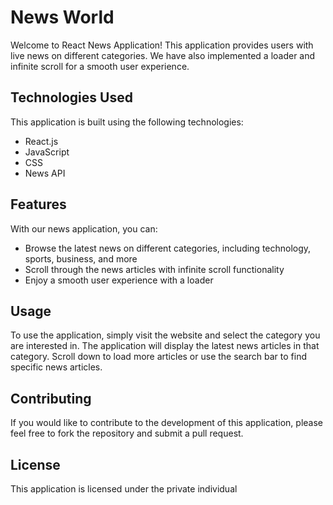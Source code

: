 # News World

Welcome to React News Application! This application provides users with live news on different categories. We have also implemented a loader and infinite scroll for a smooth user experience.

## Technologies Used

This application is built using the following technologies:

- React.js
- JavaScript
- CSS
- News API

## Features

With our news application, you can:

- Browse the latest news on different categories, including technology, sports, business, and more
- Scroll through the news articles with infinite scroll functionality
- Enjoy a smooth user experience with a loader

## Usage

To use the application, simply visit the website and select the category you are interested in. The application will display the latest news articles in that category. Scroll down to load more articles or use the search bar to find specific news articles.

## Contributing

If you would like to contribute to the development of this application, please feel free to fork the repository and submit a pull request.

## License

This application is licensed under the private individual




